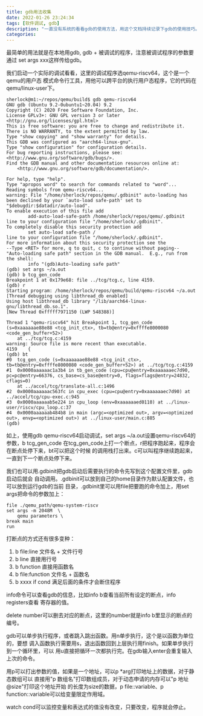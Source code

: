 ```yaml
---
title: gdb用法收集
date: 2022-01-26 23:24:34
tags: [软件调试, gdb]
description: "一直没有系统的看看gdb的使用方法，用这个文档持续记录下gdb的使用技巧。"
categories:
---
```


最简单的用法就是在本地用gdb, gdb + 被调试的程序，注意被调试程序的参数要通过
set args xxx这样传给gdb。

我们启动一个实际的调试看看，这里的调试程序选qemu-riscv64，这个是一个qemu的用户态
模式命令行工具，用他可以跨平台的执行用户态程序，它的代码在qemu/linux-user下。
```
sherlock@m1:~/repos/qemu/build$ gdb qemu-riscv64 
GNU gdb (Ubuntu 9.2-0ubuntu1~20.04) 9.2
Copyright (C) 2020 Free Software Foundation, Inc.
License GPLv3+: GNU GPL version 3 or later <http://gnu.org/licenses/gpl.html>
This is free software: you are free to change and redistribute it.
There is NO WARRANTY, to the extent permitted by law.
Type "show copying" and "show warranty" for details.
This GDB was configured as "aarch64-linux-gnu".
Type "show configuration" for configuration details.
For bug reporting instructions, please see:
<http://www.gnu.org/software/gdb/bugs/>.
Find the GDB manual and other documentation resources online at:
    <http://www.gnu.org/software/gdb/documentation/>.

For help, type "help".
Type "apropos word" to search for commands related to "word"...
Reading symbols from qemu-riscv64...
warning: File "/home/sherlock/repos/qemu/.gdbinit" auto-loading has been declined by your `auto-load safe-path' set to "$debugdir:$datadir/auto-load".
To enable execution of this file add
        add-auto-load-safe-path /home/sherlock/repos/qemu/.gdbinit
line to your configuration file "/home/sherlock/.gdbinit".
To completely disable this security protection add
        set auto-load safe-path /
line to your configuration file "/home/sherlock/.gdbinit".
For more information about this security protection see the
--Type <RET> for more, q to quit, c to continue without paging--
"Auto-loading safe path" section in the GDB manual.  E.g., run from the shell:
        info "(gdb)Auto-loading safe path"
(gdb) set args ~/a.out
(gdb) b tcg_gen_code
Breakpoint 1 at 0x179e68: file ../tcg/tcg.c, line 4159.
(gdb) r
Starting program: /home/sherlock/repos/qemu/build/qemu-riscv64 ~/a.out
[Thread debugging using libthread_db enabled]
Using host libthread_db library "/lib/aarch64-linux-gnu/libthread_db.so.1".
[New Thread 0xfffff7971150 (LWP 548388)]

Thread 1 "qemu-riscv64" hit Breakpoint 1, tcg_gen_code (s=0xaaaaaae88e88 <tcg_init_ctx>, tb=tb@entry=0xffffe8000080 <code_gen_buffer+52>)
    at ../tcg/tcg.c:4159
warning: Source file is more recent than executable.
4159    {
(gdb) bt
#0  tcg_gen_code (s=0xaaaaaae88e88 <tcg_init_ctx>, tb=tb@entry=0xffffe8000080 <code_gen_buffer+52>) at ../tcg/tcg.c:4159
#1  0x0000aaaaaac1a3b4 in tb_gen_code (cpu=cpu@entry=0xaaaaaaec7d90, pc=pc@entry=66376, cs_base=cs_base@entry=0, flags=flags@entry=24832, cflags=0)
    at ../accel/tcg/translate-all.c:1496
#2  0x0000aaaaaac563fc in cpu_exec (cpu=cpu@entry=0xaaaaaaec7d90) at ../accel/tcg/cpu-exec.c:945
#3  0x0000aaaaaab5e224 in cpu_loop (env=0xaaaaaaed0110) at ../linux-user/riscv/cpu_loop.c:37
#4  0x0000aaaaaab484b8 in main (argc=<optimized out>, argv=<optimized out>, envp=<optimized out>) at ../linux-user/main.c:885
(gdb)
```
如上，使用gdb qemu-riscv64启动调试，set args ~/a.out设置qemu-riscv64的参数，b tcg_gen_code
在tcg_gen_code上打一个断点，r把程序跑起来，程序会在断点处停下来，bt可以把这个时候
的调用栈打出来。c可以叫程序继续跑起来，一直到下一个断点处停下来。

我们也可以用.gdbinit把gdb启动后需要执行的命令先写到这个配置文件里，gdb启动后就会
自动调用。.gdbinit可以放到自己的home目录作为默认配置文件，也可以放到运行gdb的当前
目录，.gdbinit里可以用file把要跑的命令加上，用set args把命令的参数加上：
```
file ./qemu_path/qemu-system-riscv
set args -m 2048M  \
	qemu parameters \
break main
run
```

打断点的方式还有很多变种：

1. b file:line      文件名 + 文件行号
2. b line           直接用行号
3. b function       直接用函数名
4. b file:function  文件名 + 函数名
5. b xxxx if cond   满足后面的条件才会断住程序

info命令可以查看gdb的信息，比如info b查看当前所有设定的断点，info registers查看
寄存器的值。

delete number可以删去对应的断点，这里的number就是info b里显示的断点的编号。

gdb可以单步执行程序，或者跳入跳出函数。用n单步执行，这个是以函数为单位的，要想
调入函数执行需要用s，退出函数回到上层执行用finish。如果单步执行到一个循环里，可以
用u直接把循环一次都执行完。在gdb输入enter会重复输入上次的命令。

用p可以打出参数的值，如果是一个地址，可以p *arg打印地址上的数据，对于静态数组可以
直接用"p 数组名"打印数组成员，对于动态申请的内存可以"p 地址@size"打印这个地址开始
的长度为size的数据，p file::variable、p function::variable可以给变量限定作用域。

watch cond可以监控变量和表达式的值没有改变，只要改变，程序就会停止。
